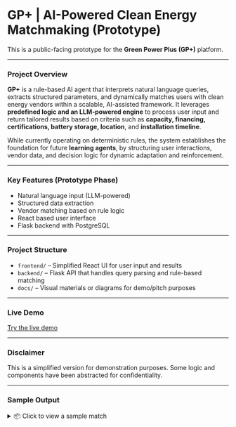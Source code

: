 # GP+ | AI-Powered Clean Energy Matchmaking (Prototype)

This is a public-facing prototype for the **Green Power Plus (GP+)** platform.

---

### Project Overview

**GP+** is a rule-based AI agent that interprets natural language queries, extracts structured parameters, and dynamically matches users with clean energy vendors within a scalable, AI-assisted framework. It leverages **predefined logic and an LLM-powered engine** to process user input and return tailored results based on criteria such as **capacity, financing, certifications, battery storage, location**, and **installation timeline**.

While currently operating on deterministic rules, the system establishes the foundation for future **learning agents**, by structuring user interactions, vendor data, and decision logic for dynamic adaptation and reinforcement.

---

### Key Features (Prototype Phase)

- Natural language input (LLM-powered)
- Structured data extraction
- Vendor matching based on rule logic
- React based user interface
- Flask backend with PostgreSQL

---

### Project Structure

- `frontend/` – Simplified React UI for user input and results  
- `backend/` – Flask API that handles query parsing and rule-based matching  
- `docs/` – Visual materials or diagrams for demo/pitch purposes

---

### Live Demo

[Try the live demo](https://greenpowerplus.replit.app)

---

### Disclaimer

This is a simplified version for demonstration purposes. Some logic and components have been abstracted for confidentiality.

---

### Sample Output

<details>
<summary>📦 Click to view a sample match</summary>

```json
{
  "ID": 1083,
  "Product": "PV",
  "Capacity": "150 kW",
  "Price": "€37,127",
  "Certifications": "IEC 61215", "TÜV Rheinland", "IEC 61730"
  "Financing Available": "Yes",
  "Battery Storage": "Yes",
  "Location": "Lombardy",
  "Installation Timeline": "6 months"
}
